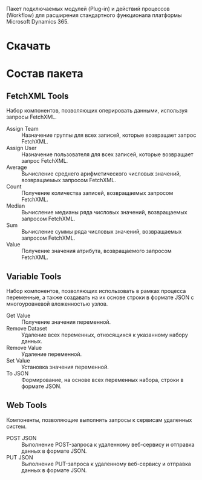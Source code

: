 Пакет подключаемых модулей (Plug-in) и действий процессов (Workflow) для расширения стандартного функционала платформы Microsoft Dynamics 365.

# Скачать



# Состав пакета

## FetchXML Tools

Набор компонентов, позволяющих оперировать данными, используя запросы FetchXML.

<dl>
<dt>Assign Team</dt>
<dd>Назначение группы для всех записей, которые возвращает запрос FetchXML.</dd>
<dt>Assign User</dt>
<dd>Назначение пользователя для всех записей, которые возвращает запрос FetchXML.</dd>
<dt>Average</dt>
<dd>Вычисление среднего арифметического числовых значений, возвращаемых запросом FetchXML.</dd>
<dt>Count</dt>
<dd>Получение количества записей, возвращаемых запросом FetchXML.</dd>
<dt>Median</dt>
<dd>Вычисление медианы ряда числовых значений, возвращаемых запросом FetchXML.</dd>
<dt>Sum</dt>
<dd>Вычисление суммы ряда числовых значений, возвращаемых запросом FetchXML.</dd>
<dt>Value</dt>
<dd>Получение значения атрибута, возвращаемого запросом FetchXML.</dd>
</dl>

## Variable Tools

Набор компонентов, позволяющих использовать в рамках процесса переменные, а также создавать на их основе строки в формате JSON с многоуровневой вложенностью узлов.

<dl>
<dt>Get Value</dt>
<dd>Получение значения переменной.</dd>
<dt>Remove Dataset</dt>
<dd>Удаление всех переменных, относящихся к указанному набору данных.</dd>
<dt>Remove Value</dt>
<dd>Удаление переменной.</dd>
<dt>Set Value</dt>
<dd>Установка значения переменной.</dd>
<dt>To JSON</dt>
<dd>Формирование, на основе всех переменных набора, строки в формате JSON.</dd>
</dl>

## Web Tools

Компоненты, позволяющие выполнять запросы к сервисам удаленных систем.

<dl>
<dt>POST JSON</dt>
<dd>Выполнение POST-запроса к удаленному веб-сервису и отправка данных в формате JSON.</dd>
<dt>PUT JSON</dt>
<dd>Выполнение PUT-запроса к удаленному веб-сервису и отправка данных в формате JSON.</dd>
</dl>